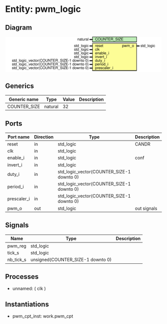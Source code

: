 # Entity: pwm_logic

## Diagram

![Diagram](pwm_logic.svg "Diagram")
## Generics

| Generic name | Type    | Value | Description |
| ------------ | ------- | ----- | ----------- |
| COUNTER_SIZE | natural | 32    |             |
## Ports

| Port name   | Direction | Type                                      | Description |
| ----------- | --------- | ----------------------------------------- | ----------- |
| reset       | in        | std_logic                                 | CANDR       |
| clk         | in        | std_logic                                 |             |
| enable_i    | in        | std_logic                                 | conf        |
| invert_i    | in        | std_logic                                 |             |
| duty_i      | in        | std_logic_vector(COUNTER_SIZE-1 downto 0) |             |
| period_i    | in        | std_logic_vector(COUNTER_SIZE-1 downto 0) |             |
| prescaler_i | in        | std_logic_vector(COUNTER_SIZE-1 downto 0) |             |
| pwm_o       | out       | std_logic                                 | out signals |
## Signals

| Name      | Type                              | Description |
| --------- | --------------------------------- | ----------- |
| pwm_reg   | std_logic                         |             |
| tick_s    | std_logic                         |             |
| nb_tick_s | unsigned(COUNTER_SIZE-1 downto 0) |             |
## Processes
- unnamed: ( clk )
## Instantiations

- pwm_cpt_inst: work.pwm_cpt
